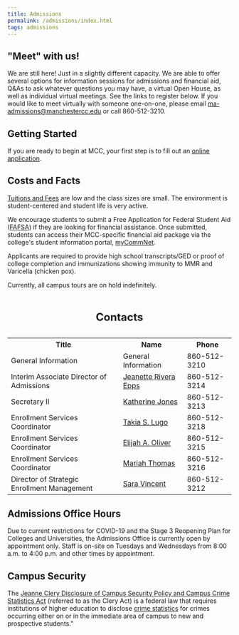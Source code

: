 ```yaml
---
title: Admissions
permalink: /admissions/index.html
tags: admissions
---
```

## "Meet" with us!

We are still here! Just in a slightly different capacity. We are able to offer several options for information sessions for admissions and financial aid, Q&As to ask whatever questions you may have, a virtual Open House, as well as individual virtual meetings. See the links to register below. If you would like to meet virtually with someone one-on-one, please email [ma-admissions@manchestercc.edu](mailto:ma-admissions@manchestercc.edu) or call 860-512-3210.

## Getting Started

If you are ready to begin at MCC, your first step is to fill out an [online application](https://ct.elluciancrmrecruit.com/Apply).

## Costs and Facts

[Tuitions and Fees](https://www.ct.edu/admission/tuition) are low and the class sizes are small. The environment is student-centered and student life is very active.

We encourage students to submit a Free Application for Federal Student Aid ([FAFSA](http://www.fafsa.ed.gov)) if they are looking for financial assistance. Once submitted, students can access their MCC-specific financial aid package via the college's student information portal, [myCommNet](http://my.commnet.edu/).

Applicants are required to provide high school transcripts/GED or proof of college completion and immunizations showing immunity to MMR and Varicella (chicken pox).

Currently, all campus tours are on hold indefinitely.

<div class="overflow" tabindex="0" role="region" aria-labelledby="cap1">
    <table>
        <caption id="cap1"><h2>Contacts</h2></caption>
        <tr>
            <th scope="col">Title</th>
            <th scope="col">Name</th>
            <th scope="col">Phone</th>
        </tr>
        <tr>
            <td>General Information</td>
            <td>General Information</td>
            <td>860-512-3210</td>
        </tr>
        <tr>
            <td>Interim Associate Director of Admissions</td>
            <td><a href="mailto:jriveraepps@manchestercc.edu">Jeanette Rivera Epps</a></td>
            <td>860-512-3214</td>
        </tr>
        <tr>
            <td>Secretary II</td>
            <td><a href="mailto:kjones@manchestercc.edu">Katherine Jones</a></td>
            <td>860-512-3213</td>
        </tr>
        <tr>
            <td>Enrollment Services Coordinator</td>
            <td><a href="mailto:tlugo@manchestercc.edu">Takia S. Lugo</a></td>
            <td>860-512-3218</td>
        </tr>
        <tr>
            <td>Enrollment Services Coordinator</td>
            <td><a href="mailto: eoliver@manchestercc.edu">Elijah A. Oliver</a></td>
            <td>860-512-3215</td>
        </tr>
        <tr>
            <td>Enrollment Services Coordinator</td>
            <td><a href="mailto:mthomas@manchestercc.edu">Mariah Thomas</a></td>
            <td>860-512-3216</td>
        </tr>
        <tr>
            <td>Director of Strategic Enrollment Management</td>
            <td><a href="mailto: svincent@manchestercc.edu">Sara Vincent</a></td>
            <td>860-512-3212</td>
        </tr>
    </table>
</div>

## Admissions Office Hours

Due to current restrictions for COVID-19 and the Stage 3 Reopening Plan for Colleges and Universities, the Admissions Office is currently open by appointment only. Staff is on-site on Tuesdays and Wednesdays from 8:00 a.m. to 4:00 p.m. and other times by appointment.

## Campus Security

The [Jeanne Clery Disclosure of Campus Security Policy and Campus Crime Statistics Act](http://thomas.loc.gov/cgi-bin/query/z?c111:H.RES.1609:) (referred to as the Clery Act) is a federal law that requires institutions of higher education to disclose [crime statistics](/static/img/mcc-annual-security-report.pdf) for crimes occurring either on or in the immediate area of campus to new and prospective students."